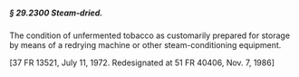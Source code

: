##### § 29.2300 Steam-dried. #####

The condition of unfermented tobacco as customarily prepared for storage by means of a redrying machine or other steam-conditioning equipment.

[37 FR 13521, July 11, 1972. Redesignated at 51 FR 40406, Nov. 7, 1986]